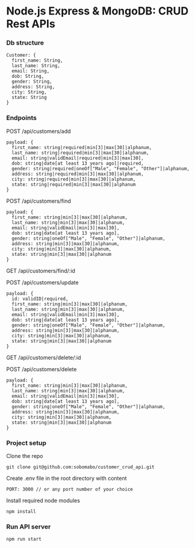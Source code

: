 # Node.js Express & MongoDB: CRUD Rest APIs

### Db structure
```
Customer: {
  first_name: String,
  last_name: String,
  email: String,
  dob: String,
  gender: String,
  address: String,
  city: String,
  state: String
}
```

### Endpoints

POST /api/customers/add 
```
payload: {
  first_name: string|required|min[3]|max[30]|alphanum,
  last_name: string|required|min[3]|max[30]|alphanum,
  email: string|validEmail|required|min[3]|max[30],
  dob: string|date[at least 13 years ago]|required,
  gender: string|required|oneOf["Male", "Female", "Other"]|alphanum,
  address: string|required|min[3]|max[30]|alphanum,
  city: string|required|min[3]|max[30]|alphanum,
  state: string|required|min[3]|max[30]|alphanum
}
```
  
POST /api/customers/find
``` 
payload: {
  first_name: string|min[3]|max[30]|alphanum,
  last_name: string|min[3]|max[30]|alphanum,
  email: string|validEmail|min[3]|max[30],
  dob: string|date[at least 13 years ago],
  gender: string|oneOf["Male", "Female", "Other"]|alphanum,
  address: string|min[3]|max[30]|alphanum,
  city: string|min[3]|max[30]|alphanum,
  state: string|min[3]|max[30]|alphanum
}
```
  
GET /api/customers/find/:id

POST /api/customers/update
```
payload: {
  id: validID|required,
  first_name: string|min[3]|max[30]|alphanum,
  last_name: string|min[3]|max[30]|alphanum,
  email: string|validEmail|min[3]|max[30],
  dob: string|date[at least 13 years ago],
  gender: string|oneOf["Male", "Female", "Other"]|alphanum,
  address: string|min[3]|max[30]|alphanum,
  city: string|min[3]|max[30]|alphanum,
  state: string|min[3]|max[30]|alphanum
}
```

GET /api/customers/delete/:id

POST /api/customers/delete
```
payload: {
  first_name: string|min[3]|max[30]|alphanum,
  last_name: string|min[3]|max[30]|alphanum,
  email: string|validEmail|min[3]|max[30],
  dob: string|date[at least 13 years ago],
  gender: string|oneOf["Male", "Female", "Other"]|alphanum,
  address: string|min[3]|max[30]|alphanum,
  city: string|min[3]|max[30]|alphanum,
  state: string|min[3]|max[30]|alphanum
}
```

### Project setup
Clone the repo
```
git clone git@github.com:sobomabo/customer_crud_api.git
```

Create .env file in the root directory with content
```
PORT: 3000 // or any port number of your choice
```
Install required node modules
```
npm install
```

### Run API server
```
npm run start
```
